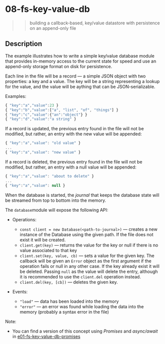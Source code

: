 # 08-fs-key-value-db
> > building a callback-based, key/value datastore with persistence on an append-only file

## Description
The example illustrates how to write a simple key/value database module that provides in-memory access to the current state for speed and use an append-only storage format on disk for persistence.

Each line in the file will be a record &mdash; a simple JSON object with two properties: a key and a value.
The key will be a string representing a lookup for the value, and the value will be aything that can be JSON-serializable.

Examples:
```javascript
{ "key":"a","value":23 }
{ "key":"b","value":["a", "list", "of", "things"] }
{ "key":"c","value":{"an":"object"} }
{ "key":"d","value":"a string" }
```

If a record is updated, the previous entry found in the file will not be modified, but rather, an entry with the new value will be appended:
```javascript
{ "key":"a","value": "old value" }
...
{ "key":"a","value": "new value" }
```

If a record is deleted, the previous entry found in the file will not be modified, but rather, an entry with a null value will be appended:
```javascript
{ "key":"a","value": "about to delete" }
...
{ "key":"a","value": null }
```

When the database is started, the *journal* that keeps the database state will be streamed from top to bottom into the memory.

The `database`module will expose the following API:
+ Operations:
  + `const client = new Database(<path-to-journal>)` &mdash; creates a new instance of the Database using the given path. If the file does not exist it will be created.
  + `client.get(key)` &mdash; returns the value for the key or null if there is no value associated to that key
  + `client.set(key, value, cb)` &mdash; sets a value for the given key. The callback will be given an `Error` object as the first argument if the operation fails or null in any other case. If the key already exist it will be deleted. Passing `null` as the value will delete the entry, although it is recommended to use the `client.del` operation instead.
  + `client.del(key, [cb])` &mdash; deletes the given key.


+ Events:
  + `"load"` &mdash; data has been loaded into the memory
  + `"error"` &mdash; an error was found while loading the data into the memory (probably a syntax error in the file)

Note:
+ You can find a version of this concept using *Promises* and *async/await* in [e01-fs-key-value-db-promises](../e01-fs-key-value-db-promises)